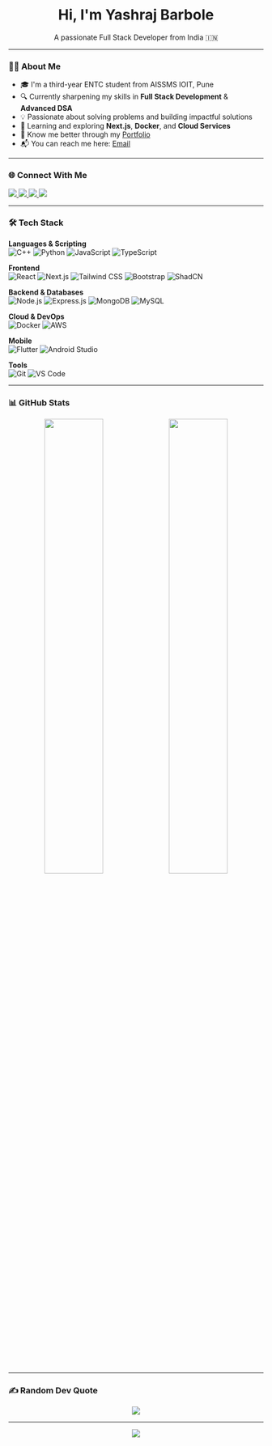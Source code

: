 <h1 align="center">Hi, I'm Yashraj Barbole</h1>
<p align="center">A passionate Full Stack Developer from India 🇮🇳</p>

---

### 🧑‍💻 About Me

<p>
  
- 🎓 I'm a third-year ENTC student from AISSMS IOIT, Pune  
- 🔍 Currently sharpening my skills in **Full Stack Development** & **Advanced DSA**  
- 💡 Passionate about solving problems and building impactful solutions  
- 🌱 Learning and exploring **Next.js**, **Docker**, and **Cloud Services**  
- 🔗 Know me better through my [Portfolio](#)  
- 📬 You can reach me here: [Email](mailto:yashbarbole7110@gmail.com)

</p>

---

### 🌐 Connect With Me

<p align="left">
  <a href="https://www.linkedin.com/in/yash-barbole-a2901325a/" target="_blank">
    <img src="https://img.shields.io/badge/LinkedIn-%230077B5.svg?&style=for-the-badge&logo=linkedin&logoColor=white"/>
  </a>
  <a href="https://twitter.com/" target="_blank">
    <img src="https://img.shields.io/badge/Twitter-%231DA1F2.svg?&style=for-the-badge&logo=twitter&logoColor=white"/>
  </a>
  <a href="https://instagram.com/yash_barbole" target="_blank">
    <img src="https://img.shields.io/badge/Instagram-%23E4405F.svg?&style=for-the-badge&logo=instagram&logoColor=white"/>
  </a>
  <a href="https://github.com/YashBarbole" target="_blank">
    <img src="https://img.shields.io/badge/GitHub-%2312100E.svg?&style=for-the-badge&logo=github&logoColor=white"/>
  </a>
</p>

---

### 🛠️ Tech Stack

<p>
  
**Languages & Scripting**  
![C++](https://img.shields.io/badge/C++-00599C?style=flat&logo=c%2B%2B&logoColor=white)
![Python](https://img.shields.io/badge/Python-3776AB?style=flat&logo=python&logoColor=white)
![JavaScript](https://img.shields.io/badge/JavaScript-F7DF1E?style=flat&logo=javascript&logoColor=black)
![TypeScript](https://img.shields.io/badge/TypeScript-3178C6?style=flat&logo=typescript&logoColor=white)

**Frontend**  
![React](https://img.shields.io/badge/React-20232A?style=flat&logo=react&logoColor=61DAFB)
![Next.js](https://img.shields.io/badge/Next.js-000000?style=flat&logo=nextdotjs&logoColor=white)
![Tailwind CSS](https://img.shields.io/badge/TailwindCSS-38B2AC?style=flat&logo=tailwind-css)
![Bootstrap](https://img.shields.io/badge/Bootstrap-563D7C?style=flat&logo=bootstrap&logoColor=white)
![ShadCN](https://img.shields.io/badge/Shadcn/UI-4B5563?style=flat)

**Backend & Databases**  
![Node.js](https://img.shields.io/badge/Node.js-339933?style=flat&logo=node.js&logoColor=white)
![Express.js](https://img.shields.io/badge/Express.js-black?style=flat&logo=express&logoColor=white)
![MongoDB](https://img.shields.io/badge/MongoDB-4DB33D?style=flat&logo=mongodb&logoColor=white)
![MySQL](https://img.shields.io/badge/MySQL-00758F?style=flat&logo=mysql&logoColor=white)

**Cloud & DevOps**  
![Docker](https://img.shields.io/badge/Docker-2496ED?style=flat&logo=docker&logoColor=white)
![AWS](https://img.shields.io/badge/AWS-232F3E?style=flat&logo=amazon-aws&logoColor=white)

**Mobile**  
![Flutter](https://img.shields.io/badge/Flutter-02569B?style=flat&logo=flutter&logoColor=white)
![Android Studio](https://img.shields.io/badge/Android%20Studio-3DDC84?style=flat&logo=android-studio&logoColor=white)

**Tools**  
![Git](https://img.shields.io/badge/Git-F05032?style=flat&logo=git&logoColor=white)
![VS Code](https://img.shields.io/badge/VS%20Code-007ACC?style=flat&logo=visual-studio-code&logoColor=white)

</p>

---

### 📊 GitHub Stats

<p align="center">
  <img src="https://github-readme-stats.vercel.app/api?username=YashBarbole&theme=gruvbox&show_icons=true&hide_border=true&count_private=true" width="48%"/>
  <img src="https://github-readme-stats.vercel.app/api/top-langs/?username=YashBarbole&theme=gruvbox&layout=compact&hide_border=true" width="48%"/>
</p>

---

### ✍️ Random Dev Quote

<div align="center">
  <img src="https://readme-quote.vercel.app/api?theme=tokyonight&quote=First,%20solve%20the%20problem.%20Then,%20write%20the%20code.&author=John%20Johnson" />
</div>

---

<p align="center">
  <img src="https://capsule-render.vercel.app/api?type=waving&color=gradient&height=100&section=footer"/>
</p>
